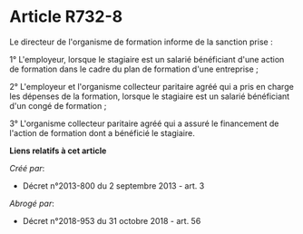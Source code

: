 # Article R732-8

Le directeur de l'organisme de formation informe de la sanction prise :

1° L'employeur, lorsque le stagiaire est un salarié bénéficiant d'une action de formation dans le cadre du plan de formation
d'une entreprise ;

2° L'employeur et l'organisme collecteur paritaire agréé qui a pris en charge les dépenses de la formation, lorsque le
stagiaire est un salarié bénéficiant d'un congé de formation ;

3° L'organisme collecteur paritaire agréé qui a assuré le financement de l'action de formation dont a bénéficié le stagiaire.

**Liens relatifs à cet article**

_Créé par_:

  - Décret n°2013-800 du 2 septembre 2013 - art. 3

_Abrogé par_:

  - Décret n°2018-953 du 31 octobre 2018 - art. 56
